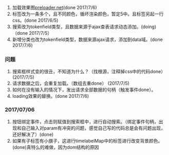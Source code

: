 1. 加载效果图[preloader.net](https://preloaders.net/en/free/)(done 2017/7/6)
2. 标签改为一条多个，且不同颜色，循坏渲染颜色，暂定5中。且标签另起一行css。(done 2017/6/5)
3. 搜索改为tokenfield类型，且数据来源于ajax查表请求动态添加。(doing)（done 2017/7/5）
4. 新增分类也改为tokenfield类型，数据来源ajax请求，添加到data域。(done 2017/7/6)

### 问题
1. 搜索框样式变的很丑，不知道为什么？（找根源，注释掉css中的代码done）(2017/7/5)
2. 请求数据之后，会重复加载。（数组去重done） (2017/7/5)
3. 如何在没有输入的情况下，发出请求全部数据的句柄（触发事件done）。
4. loading效果的替换。(done 2017/7/6)

### 2017/07/06
1. 按钮绑定事件，点击则赋值到搜索框中，进行自动搜索。（绑定事件句柄，出现和自己输入对param有冲突的问题，感觉自己写的代码总是会有问题出现，还好解决了）(done)
2. 如果有子标签有小旗子，这进行timelabelMap中的标签进行改变背景颜色。(done)真特么的难做，因为dom结构的原因
